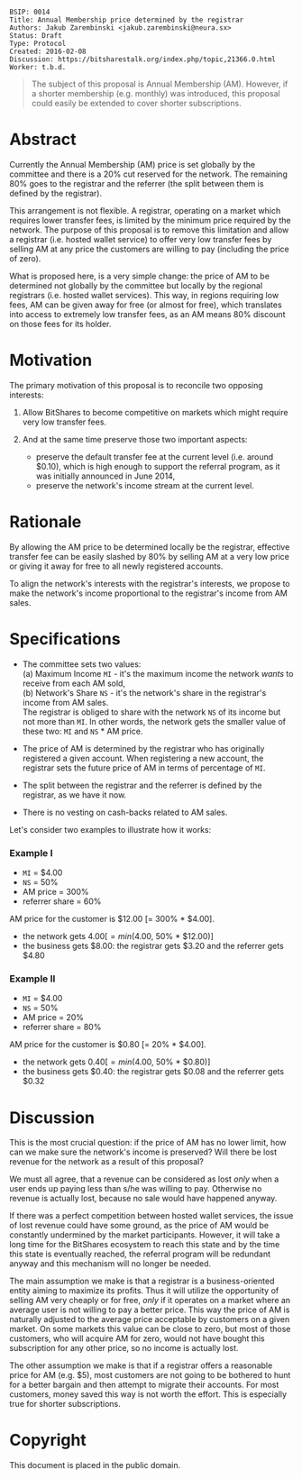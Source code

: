     BSIP: 0014
    Title: Annual Membership price determined by the registrar
    Authors: Jakub Zarembinski <jakub.zarembinski@neura.sx>
    Status: Draft
    Type: Protocol
    Created: 2016-02-08
    Discussion: https://bitsharestalk.org/index.php/topic,21366.0.html
    Worker: t.b.d.
    
    
> The subject of this proposal is Annual Membership (AM). However, if a shorter membership (e.g. monthly) was introduced, this proposal could easily be extended to cover shorter subscriptions.


# Abstract
Currently the Annual Membership (AM) price is set globally by the committee and there is a 20% cut reserved for the network. The remaining 80% goes to the registrar and the referrer (the split between them is defined by the registrar).

This arrangement is not flexible. A registrar, operating on a market which requires lower transfer fees, is limited by the minimum price required by the network. The purpose of this proposal is to remove this limitation and allow a registrar (i.e. hosted wallet service) to offer very low transfer fees by selling AM at any price the customers are willing to pay (including the price of zero).

What is proposed here, is a very simple change: the price of AM to be determined not globally by the committee but locally by the regional registrars (i.e. hosted wallet services). This way, in regions requiring low fees, AM can be given away for free (or almost for free), which translates into access to extremely low transfer fees, as an AM means 80% discount on those fees for its holder.


# Motivation
The primary motivation of this proposal is to reconcile two opposing interests:

1. Allow BitShares to become competitive on markets which might require very low transfer fees.

2. And at the same time preserve those two important aspects:
    * preserve the default transfer fee at the current level (i.e. around $0.10), which is high enough to support the referral program, as it was initially announced in June 2014,
    * preserve the network's income stream at the current level.


# Rationale
By allowing the AM price to be determined locally be the registrar, effective transfer fee can be easily slashed by 80% by selling AM at a very low price or giving it away for free to all newly registered accounts.

To align the network's interests with the registrar's interests, we propose to make the network's income proportional to the registrar's income from AM sales.


# Specifications
* The committee sets two values:  
(a) Maximum Income `MI` - it's the maximum income the network *wants* to receive from each AM sold,  
(b) Network's Share `NS` - it's the network's share in the registrar's income from AM sales.  
The registrar is obliged to share with the network `NS` of its income but not more than `MI`. In other words, the network gets the smaller value of these two: `MI` and `NS` * AM price.

* The price of AM is determined by the registrar who has originally registered a given account. When registering a new account, the registrar sets the future price of AM in terms of percentage of `MI`.

* The split between the registrar and the referrer is defined by the registrar, as we have it now.

* There is no vesting on cash-backs related to AM sales.
 
Let's consider two examples to illustrate how it works:  
### Example I
* `MI` = $4.00
* `NS` = 50%
* AM price = 300%
* referrer share = 60%

AM price for the customer is $12.00 [= 300% * $4.00]. 
* the network gets $4.00 [= min($4.00, 50% * $12.00)]
* the business gets $8.00: the registrar gets $3.20 and the referrer gets $4.80

### Example II
* `MI` = $4.00
* `NS` = 50%
* AM price = 20%
* referrer share = 80%

AM price for the customer is $0.80 [= 20% * $4.00]. 
* the network gets $0.40 [= min($4.00, 50% * $0.80)]
* the business gets $0.40: the registrar gets $0.08 and the referrer gets $0.32


# Discussion
This is the most crucial question: if the price of AM has no lower limit, how can we make sure the network's income is preserved? Will there be lost revenue for the network as a result of this proposal?

We must all agree, that a revenue can be considered as lost *only* when a user ends up paying less than s/he was willing to pay. Otherwise no revenue is actually lost, because no sale would have happened anyway. 

If there was a perfect competition between hosted wallet services, the issue of lost revenue could have some ground, as the price of AM would be constantly undermined by the market participants. However, it will take a long time for the BitShares ecosystem to reach this state and by the time this state is eventually reached, the referral program will be redundant anyway and this mechanism will no longer be needed.

The main assumption we make is that a registrar is a business-oriented entity aiming to maximize its profits. Thus it will utilize the opportunity of selling AM very cheaply or for free, *only* if it operates on a market where an average user is not willing to pay a better price. This way the price of AM is naturally adjusted to the average price acceptable by customers on a given market. On some markets this value can be close to zero, but most of those customers, who will acquire AM for zero, would not have bought this subscription for any other price, so no income is actually lost.

The other assumption we make is that if a registrar offers a reasonable price for AM (e.g. $5), most customers are not going to be bothered to hunt for a better bargain and then attempt to migrate their accounts. For most customers, money saved this way is not worth the effort. This is especially true for shorter subscriptions.


# Copyright
This document is placed in the public domain.